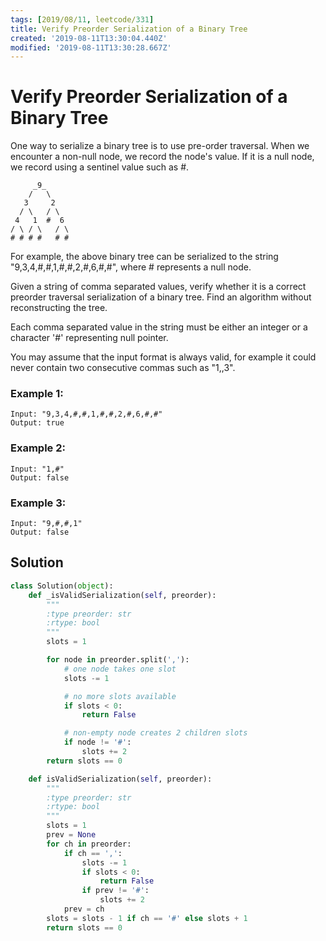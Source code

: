 ```yaml
---
tags: [2019/08/11, leetcode/331]
title: Verify Preorder Serialization of a Binary Tree
created: '2019-08-11T13:30:04.440Z'
modified: '2019-08-11T13:30:28.667Z'
---
```


# Verify Preorder Serialization of a Binary Tree

One way to serialize a binary tree is to use pre-order traversal. When we encounter a non-null node, we record the node's value. If it is a null node, we record using a sentinel value such as #.

```
     _9_
    /   \
   3     2
  / \   / \
 4   1  #  6
/ \ / \   / \
# # # #   # #
```

For example, the above binary tree can be serialized to the string "9,3,4,#,#,1,#,#,2,#,6,#,#", where # represents a null node.

Given a string of comma separated values, verify whether it is a correct preorder traversal serialization of a binary tree. Find an algorithm without reconstructing the tree.

Each comma separated value in the string must be either an integer or a character '#' representing null pointer.

You may assume that the input format is always valid, for example it could never contain two consecutive commas such as "1,,3".

### Example 1:

```
Input: "9,3,4,#,#,1,#,#,2,#,6,#,#"
Output: true
```

### Example 2:

```
Input: "1,#"
Output: false
```

### Example 3:

```
Input: "9,#,#,1"
Output: false
```

## Solution

```python
class Solution(object):
    def _isValidSerialization(self, preorder):
        """
        :type preorder: str
        :rtype: bool
        """
        slots = 1

        for node in preorder.split(','):
            # one node takes one slot
            slots -= 1

            # no more slots available
            if slots < 0:
                return False

            # non-empty node creates 2 children slots
            if node != '#':
                slots += 2
        return slots == 0

    def isValidSerialization(self, preorder):
        """
        :type preorder: str
        :rtype: bool
        """
        slots = 1
        prev = None
        for ch in preorder:
            if ch == ',':
                slots -= 1
                if slots < 0:
                    return False
                if prev != '#':
                    slots += 2
            prev = ch
        slots = slots - 1 if ch == '#' else slots + 1
        return slots == 0
```
